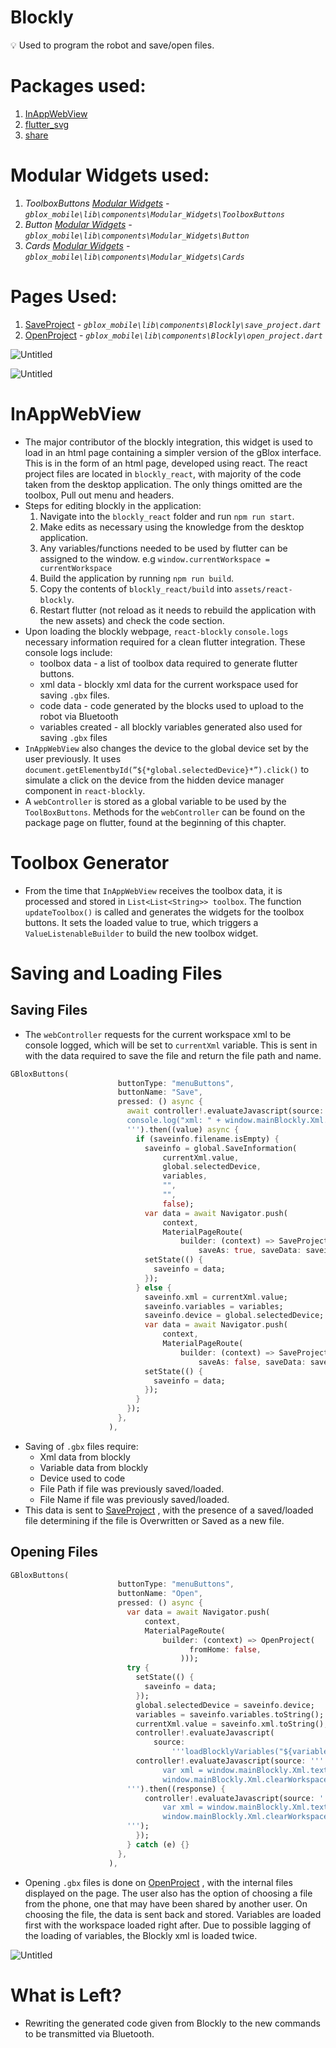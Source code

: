 # Blockly

<aside>
💡 Used to program the robot and save/open files.

</aside>

# Packages used:

1. [InAppWebView](https://inappwebview.dev/)
2. [flutter_svg](https://pub.dev/packages/flutter_svg)
3.  [share](https://pub.dev/packages/share)

# Modular Widgets used:

1. *ToolboxButtons [Modular Widgets](Modular%20Widgets%2072c25ed16f334935a10e40f350c66396.md)  - `gblox_mobile\lib\components\Modular_Widgets\ToolboxButtons`*
2. *Button [Modular Widgets](Modular%20Widgets%2072c25ed16f334935a10e40f350c66396.md)  - `gblox_mobile\lib\components\Modular_Widgets\Button`*
3. *Cards [Modular Widgets](Modular%20Widgets%2072c25ed16f334935a10e40f350c66396.md)  - `gblox_mobile\lib\components\Modular_Widgets\Cards`*

# Pages Used:

1. [SaveProject](SaveProject%201bbbefafa25f4cc2be4f737680457841.md)  - *`gblox_mobile\lib\components\Blockly\save_project.dart`*
2. [OpenProject](OpenProject%205eeb0d40c63b4d3db2cf0280d0f40e04.md) - *`gblox_mobile\lib\components\Blockly\open_project.dart`*

![Untitled](Blockly%200a30f6dea44a4764977494fb751bfbbe/Untitled.png)

![Untitled](Blockly%200a30f6dea44a4764977494fb751bfbbe/Untitled%201.png)

# InAppWebView

 

- The major contributor of the blockly integration, this widget is used to load in an html page containing a simpler version of the gBlox interface. This is in the form of an html page, developed using react. The react project files are located in `blockly_react`, with majority of the code taken from the desktop application. The only things omitted are the toolbox, Pull out menu and headers.
- Steps for editing blockly in the application:
    1. Navigate into the `blockly_react` folder and run `npm run start`.
    2. Make edits as necessary using the knowledge from the desktop application.
    3. Any variables/functions needed to be used by flutter can be assigned to the window. e.g `window.currentWorkspace = currentWorkspace`
    4. Build the application by running `npm run build`. 
    5. Copy the contents of `blockly_react/build` into `assets/react-blockly`.
    6. Restart flutter (not reload as it needs to rebuild the application with the new assets) and check the code section.
- Upon loading the blockly webpage, `react-blockly` `console.logs` necessary information required for a clean flutter integration. These console logs include:
    - toolbox data - a list of toolbox data required to generate flutter buttons.
    - xml data - blockly xml data for the current workspace used for saving `.gbx` files.
    - code data - code generated by the blocks used to upload to the robot via Bluetooth
    - variables created - all blockly variables generated also used for saving `.gbx` files
- `InAppWebView` also changes the device to the global device set by the user previously. It uses `document.getElementbyId(”${*global.selectedDevice}*”).click()` to simulate a click on the device from the hidden device manager component in `react-blockly`.
- A `webController` is stored as a global variable to be used by the `ToolBoxButtons`. Methods for the `webController` can be found on the package page on flutter, found at the beginning of this chapter.

# Toolbox Generator

- From the time that `InAppWebView` receives the toolbox data, it is processed and stored in `List<List<String>> toolbox`. The function `updateToolbox()` is called and generates the widgets for the toolbox buttons. It sets the loaded value to true, which triggers a `ValueListenableBuilder` to build the new toolbox widget.

# Saving and Loading Files

## Saving Files

- The `webController` requests for the current workspace xml to be console logged, which will be set to `currentXml` variable. This is sent in with the data required to save the file and return the file path and name.

```dart
GBloxButtons(
                        buttonType: "menuButtons",
                        buttonName: "Save",
                        pressed: () async {
                          await controller!.evaluateJavascript(source: '''
                          console.log("xml: " + window.mainBlockly.Xml.domToText(window.mainBlockly.Xml.workspaceToDom(window.currentWorkspace)))
                          ''').then((value) async {
                            if (saveinfo.filename.isEmpty) {
                              saveinfo = global.SaveInformation(
                                  currentXml.value,
                                  global.selectedDevice,
                                  variables,
                                  "",
                                  "",
                                  false);
                              var data = await Navigator.push(
                                  context,
                                  MaterialPageRoute(
                                      builder: (context) => SaveProject(
                                          saveAs: true, saveData: saveinfo)));
                              setState(() {
                                saveinfo = data;
                              });
                            } else {
                              saveinfo.xml = currentXml.value;
                              saveinfo.variables = variables;
                              saveinfo.device = global.selectedDevice;
                              var data = await Navigator.push(
                                  context,
                                  MaterialPageRoute(
                                      builder: (context) => SaveProject(
                                          saveAs: false, saveData: saveinfo)));
                              setState(() {
                                saveinfo = data;
                              });
                            }
                          });
                        },
                      ),
```

- Saving of `.gbx` files require:
    - Xml data from blockly
    - Variable data from blockly
    - Device used to code
    - File Path if file was previously saved/loaded.
    - File Name if file was previously saved/loaded.
- This data is sent to [SaveProject](SaveProject%201bbbefafa25f4cc2be4f737680457841.md) , with the presence of a saved/loaded file determining if the file is Overwritten or Saved as a new file.

## Opening Files

```dart
GBloxButtons(
                        buttonType: "menuButtons",
                        buttonName: "Open",
                        pressed: () async {
                          var data = await Navigator.push(
                              context,
                              MaterialPageRoute(
                                  builder: (context) => OpenProject(
                                        fromHome: false,
                                      )));
                          try {
                            setState(() {
                              saveinfo = data;
                            });
                            global.selectedDevice = saveinfo.device;
                            variables = saveinfo.variables.toString();
                            currentXml.value = saveinfo.xml.toString();
                            controller!.evaluateJavascript(
                                source:
                                    '''loadBlocklyVariables("${variables}")''');
                            controller!.evaluateJavascript(source: '''
                                  var xml = window.mainBlockly.Xml.textToDom('${currentXml.value}');
                                  window.mainBlockly.Xml.clearWorkspaceAndLoadFromXml(xml,window.currentWorkspace)
                          ''').then((response) {
                              controller!.evaluateJavascript(source: '''
                                  var xml = window.mainBlockly.Xml.textToDom('${currentXml.value}');
                                  window.mainBlockly.Xml.clearWorkspaceAndLoadFromXml(xml,window.currentWorkspace)
                          ''');
                            });
                          } catch (e) {}
                        },
                      ),
```

- Opening `.gbx` files is done on [OpenProject](OpenProject%205eeb0d40c63b4d3db2cf0280d0f40e04.md) , with the internal files displayed on the page. The user also has the option of choosing a file from the phone, one that may have been shared by another user. On choosing the file, the data is sent back and stored. Variables are loaded first with the workspace loaded right after. Due to possible lagging of the loading of variables, the Blockly xml is loaded twice.

![Untitled](Blockly%200a30f6dea44a4764977494fb751bfbbe/Untitled%202.png)

# What is Left?

- Rewriting the generated code given from Blockly to the new commands to be transmitted via Bluetooth.